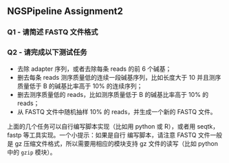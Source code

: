 ## NGSPipeline Assignment2

### Q1 - 请简述 FASTQ 文件格式

### Q2 - 请完成以下测试任务

- 去除 adapter 序列，或者去除每条 reads 的前 6 个碱基；
- 删去每条 reads 测序质量低的连续一段碱基序列，比如长度大于 10 并且测序质量低于 B 的碱基比率高于 10% 的连续序列；
- 删去测序质量低的 reads，比如测序质量低于 B 的碱基比率高于 10% 的 reads；
- 从 FASTQ 文件中随机抽样 10% 的 reads，并生成一个新的 FASTQ 文件。

上面的几个任务可以自行编写脚本实现（比如用 python 或 R），或者用 seqtk，fastp 等工具实现。一个小提示：如果是自行
编写脚本，请注意 FASTQ 文件一般是 gz 压缩文件格式，所以需要用相应的模块支持 gz 文件的读写（比如 python 中的 `gzip`
模块）。
